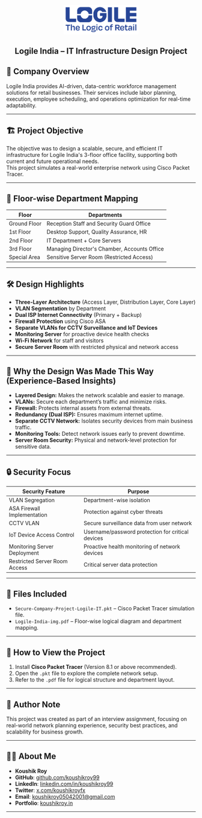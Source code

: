 <p align="center">
    <img src="./assets/logile1.png" alt="Logo" width="200">
</p>

<h2 align="center"> Logile India – IT Infrastructure Design Project </h2>

## 📢 Company Overview
Logile India provides AI-driven, data-centric workforce management solutions for retail businesses. Their services include labor planning, execution, employee scheduling, and operations optimization for real-time adaptability.

---

## 🏗 Project Objective
The objective was to design a scalable, secure, and efficient IT infrastructure for Logile India's 3-floor office facility, supporting both current and future operational needs.  
This project simulates a real-world enterprise network using Cisco Packet Tracer.

---

## 🏢 Floor-wise Department Mapping

| Floor          | Departments                                  |
|----------------|----------------------------------------------|
| Ground Floor   | Reception Staff and Security Guard Office    |
| 1st Floor      | Desktop Support, Quality Assurance, HR       |
| 2nd Floor      | IT Department + Core Servers                 |
| 3rd Floor      | Managing Director's Chamber, Accounts Office |
| Special Area   | Sensitive Server Room (Restricted Access)    |

---

## 🛠 Design Highlights

- **Three-Layer Architecture** (Access Layer, Distribution Layer, Core Layer)
- **VLAN Segmentation** by Department
- **Dual ISP Internet Connectivity** (Primary + Backup)
- **Firewall Protection** using Cisco ASA
- **Separate VLANs for CCTV Surveillance and IoT Devices**
- **Monitoring Server** for proactive device health checks
- **Wi-Fi Network** for staff and visitors
- **Secure Server Room** with restricted physical and network access

---

## 🧠 Why the Design Was Made This Way (Experience-Based Insights)

- **Layered Design:** Makes the network scalable and easier to manage.
- **VLANs:** Secure each department’s traffic and minimize risks.
- **Firewall:** Protects internal assets from external threats.
- **Redundancy (Dual ISP):** Ensures maximum internet uptime.
- **Separate CCTV Network:** Isolates security devices from main business traffic.
- **Monitoring Tools:** Detect network issues early to prevent downtime.
- **Server Room Security:** Physical and network-level protection for sensitive data.

---

## 🔒 Security Focus

| Security Feature             | Purpose                                         |
|-------------------------------|-------------------------------------------------|
| VLAN Segregation              | Department-wise isolation                      |
| ASA Firewall Implementation   | Protection against cyber threats               |
| CCTV VLAN                     | Secure surveillance data from user network     |
| IoT Device Access Control     | Username/password protection for critical devices |
| Monitoring Server Deployment  | Proactive health monitoring of network devices |
| Restricted Server Room Access | Critical server data protection                |

---

## 📁 Files Included

- `Secure-Company-Project-Logile-IT.pkt` – Cisco Packet Tracer simulation file.
- `Logile-India-img.pdf` – Floor-wise logical diagram and department mapping.

---

## 🚀 How to View the Project

1. Install **Cisco Packet Tracer** (Version 8.1 or above recommended).
2. Open the `.pkt` file to explore the complete network setup.
3. Refer to the `.pdf` file for logical structure and department layout.

---

## 🙌 Author Note
This project was created as part of an interview assignment, focusing on real-world network planning experience, security best practices, and scalability for business growth.

---
## 👨‍💻 About Me

- **Koushik Roy**  
- **GitHub**: [github.com/koushikroy99](https://github.com/koushikroy99)  
- **LinkedIn**: [linkedin.com/in/koushikroy99](https://www.linkedin.com/in/koushikroy99/)  
- **Twitter**: [x.com/koushikroyfx](https://x.com/koushikroyfx)  
- **Email**: koushikroy05042001@gmail.com  
- **Portfolio**: [koushikroy.in](https://www.koushikroy.in/)  

---

